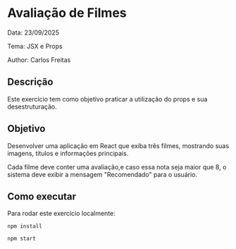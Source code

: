 # Avaliação de Filmes
Data: 23/09/2025

Tema: JSX e Props

Author: Carlos Freitas

## Descrição
Este exercício tem como objetivo praticar a utilização do props e sua desestruturação.

## Objetivo
Desenvolver uma aplicação em React que exiba três filmes, mostrando suas imagens, títulos e informações principais.

Cada filme deve conter uma avaliação,e  caso essa nota seja maior que 8, o sistema deve exibir a mensagem "Recomendado" para o usuário.

## Como executar
Para rodar este exercício localmente:

`npm install`

`npm start`